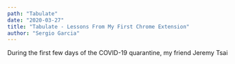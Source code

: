 ```yaml
---
path: "Tabulate"
date: "2020-03-27"
title: "Tabulate - Lessons From My First Chrome Extension"
author: "Sergio Garcia"
---
```


During the first few days of the COVID-19 quarantine, my friend Jeremy Tsai 
